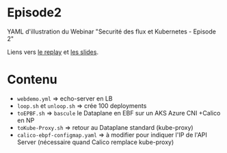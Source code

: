# Episode2
YAML d'illustration du Webinar "Securité des flux et Kubernetes - Episode 2"


Liens vers [le replay](https://app.livestorm.co/bluetrusty/episode-2-securite-des-flux-et-kubernetes/live?s=e6cb5fc2-511f-4d0d-8ade-998ba9d95a2f) et [les slides](https://dl.bluetrusty.eu/Webinar-SecuriteReseauKubernetes-Episode2.pdf).

# Contenu
- `webdemo.yml` => echo-server en LB
- `loop.sh` et `unloop.sh` => crée 100 deployments
- `toEPBF.sh` => `bascule` le Dataplane en EBF sur un AKS Azure CNI +Calico en NP
- `toKube-Proxy.sh` => retour au Dataplane standard (kube-proxy)
- `calico-ebpf-configmap.yaml` => à modifier pour indiquer l'IP de l'API Server (nécessaire quand Calico remplace kube-proxy)
